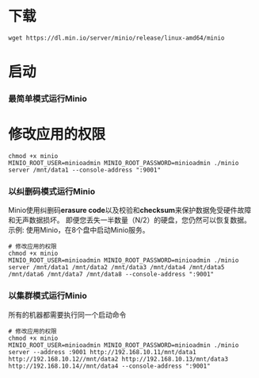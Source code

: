 # 下载
```shell
wget https://dl.min.io/server/minio/release/linux-amd64/minio
```
# 启动
### 最简单模式运行Minio
# 修改应用的权限
```shell
chmod +x minio
MINIO_ROOT_USER=minioadmin MINIO_ROOT_PASSWORD=minioadmin ./minio server /mnt/data1 --console-address ":9001"
```
### 以纠删码模式运行Minio
Minio使用纠删码**erasure code**以及校验和**checksum**来保护数据免受硬件故障和无声数据损坏。 即便您丢失一半数量（N/2）的硬盘，您仍然可以恢复数据。
示例: 使用Minio，在8个盘中启动Minio服务。
```shell
# 修改应用的权限
chmod +x minio
MINIO_ROOT_USER=minioadmin MINIO_ROOT_PASSWORD=minioadmin ./minio server /mnt/data1 /mnt/data2 /mnt/data3 /mnt/data4 /mnt/data5 /mnt/data6 /mnt/data7 /mnt/data8 --console-address ":9001"
```
### 以集群模式运行Minio
所有的机器都需要执行同一个启动命令
```shell
# 修改应用的权限
chmod +x minio
MINIO_ROOT_USER=minioadmin MINIO_ROOT_PASSWORD=minioadmin ./minio server --address :9001 http://192.168.10.11/mnt/data1 http://192.168.10.12//mnt/data2 http://192.168.10.13/mnt/data3 http://192.168.10.14//mnt/data4 --console-address ":9001"
```